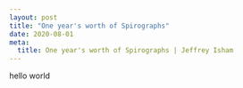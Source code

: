 ```yaml
---
layout: post
title: "One year's worth of Spirographs"
date: 2020-08-01
meta:
  title: One year's worth of Spirographs | Jeffrey Isham
---
```


<p>hello world</p>
